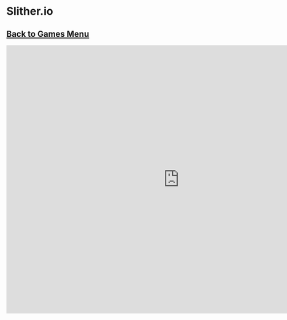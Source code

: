 # Slither.io
## [Back to Games Menu](https://simatalk.github.io/games)

<iframe src="https://haass.herokuapp.com/web/_aHR0cDovL3NsaXRoZXIuaW8=_/" style="width:900px;height:700px;border:0"></iframe>
